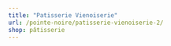 ```yaml
---
title: "Patisserie Vienoiserie"
url: /pointe-noire/patisserie-vienoiserie-2/
shop: pâtisserie
---
```

